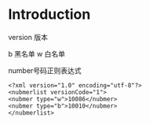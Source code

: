 # Introduction #

version 版本

b 黑名单
w 白名单



number号码正则表达式


```
<?xml version="1.0" encoding="utf-8"?>
<nubmerlist versionCode="1">
<nubmer type="w">10086</nubmer>
<nubmer type="b">10010</nubmer>
</nubmerlist>


```